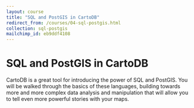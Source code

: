 ```yaml
---
layout: course
title: "SQL and PostGIS in CartoDB"
redirect_from: /courses/04-sql-postgis.html
collection: sql-postgis
mailchimp_id: eb9ddf4108
---
```

# SQL and PostGIS in CartoDB

CartoDB is a great tool for introducing the power of SQL and PostGIS. You will be walked through the basics of these languages, building towards more and more complex data analysis and manipulation that will allow you to tell even more powerful stories with your maps.
